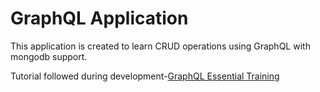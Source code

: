<h1>GraphQL Application</h1>
<p>This application is created to learn CRUD operations using GraphQL with mongodb support.</p>

Tutorial followed during development-[GraphQL Essential Training](https://www.linkedin.com/learning/graphql-essential-training-14933112/learning-graphql-essentials)
